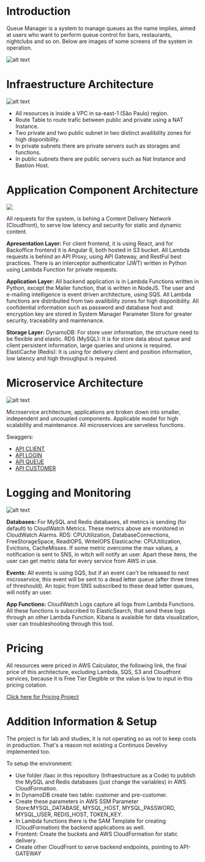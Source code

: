 # **Introduction**

Queue Manager is a system to manage queues as the name implies, aimed at users who want to perform queue control for bars, restaurants, nightclubs and so on. Below are images of some screens of the system in operation.

![alt text](https://github.com/markoshlima/queue-manager/blob/master/docs/UI/UI.png?raw=true)

# **Infraestructure Architecture**

![alt text](https://github.com/markoshlima/queue-manager/blob/master/docs/Architecture%20Infraestructure/Architecture%20Infraestructure.png?raw=true)

  - All resources is inside a VPC in sa-east-1 (São Paulo) region.
  - Route Table to route trafic between public and private using a NAT Instance.
  - Two private and two public subnet in two distinct availibility zones for high disponibility.
  - In private subnets there are private servers such as storages and functions.
  - In public subnets there are public servers such as Nat Instance and Bastion Host.

# **Application Component Architecture**

![](https://github.com/markoshlima/queue-manager/blob/master/docs/Architecture%20Application/Architecture%20Application.png?raw=true)

All requests for the system, is behing a Content Delivery Network (Cloudfront), to serve low latency and security for static and dynamic content.

**Apresentation Layer:** 
For client frontend, it is using React, and for Backoffice frontend it is Angular 6, both hosted in S3 bucket.
All Lambda requests is behind an API Proxy, using API Gateway, and RestFul best practices. There is an interceptor authenticator (JWT)  written in Python using Lambda Function for private requests.

**Application Layer:** 
All backend application is in Lambda Functions written in Python, except the Mailer function, that is written in NodeJS.
The user and e-mailing intelligence is event driven architecture, using SQS.
All Lambda functions are distribuited from two availibility zones for high disponibility.
All confidential information such as password and database host and encryption key are stored in System Manager Parameter Store for greater security, traceability and maintenance.

**Storage Layer:** 
DynamoDB: For store user information, the structure need to be flexible and elastic. 
RDS (MySQL): It is for store data about queue and client persistent information, large queries and unions is required.
ElastiCache (Redis): It is using for delivery client and position information, low latency and high throughput is required.

# **Microservice Architecture**

![alt text](https://github.com/markoshlima/queue-manager/blob/master/docs/Architecture%20Microservice/Architecture%20Microservice.png?raw=true)

Microservice architecture, applications are broken down into smaller, independent and uncoupled components. Applicable model for high scalability and maintenance. All microservices are serveless functions.

Swaggers:
  - [API CLIENT](https://github.com/markoshlima/queue-manager/blob/master/api-swagger/client-v1-swagger.yaml) 
  - [API LOGIN](https://github.com/markoshlima/queue-manager/blob/master/api-swagger/login-v1-swagger.yaml)
  - [API QUEUE](https://github.com/markoshlima/queue-manager/blob/master/api-swagger/queue-v1-swagger.yaml)
  - [API CUSTOMER](https://github.com/markoshlima/queue-manager/blob/master/api-swagger/customer-v1-swagger.yaml)

# **Logging and Monitoring**

![alt text](https://github.com/markoshlima/queue-manager/blob/master/docs/Logging%20and%20Monitoring/Logging%20and%20Monitoring.png?raw=true)

**Databases:** 
For MySQL and Redis databases, all metrics is sending (for default) to CloudWatch Metrics. These metrics above are monitored in CloudWatch Alarms.
RDS: CPUUtilization, DatabaseConnections, FreeStorageSpace, ReadIOPS, WriteIOPS
Elasticache: CPUUtilization, Evictions, CacheMisses.
If some metric overcome the max values, a notification is sent to SNS, in witch will notify an user.
Apart these itens, the user can get metric data for every service from AWS in use.

**Events:** 
All events is using SQS, but if an event can't be released to next microservice, this event will be sent to a dead letter queue (after three times of threshould). An topic from SNS subscribed to these dead letter queues, will notify an user.

**App Functions:** 
CloudWatch Logs capture all logs from Lambda Functions. All these functions is subscribed to ElasticSearch, that send these logs through an other Lambda Function. Kibana is avalaible for data visualization, user can troubleshooting through this tool.

# **Pricing**

All resources were priced in AWS Calculator, the following link, the final price of this architecture, excluding Lambda, SQS, S3 and Cloudfront services, because it is Free Tier Elegible or the value is low to input in this pricing cotation.

[Click here for Pricing Project](https://calculator.aws/#/estimate?id=f70d36f06b2fdf3ca7f7ec01bea62f5dcb0f3e9c)

# Addition Information & Setup

The project is for lab and studies, it is not operating so as not to keep costs in production. That's a reason not existing a Continuos Develivy implemented too.

To setup the environment:
  - Use folder /Iaac in this repository (Infraestructure as a Code) to publish the MySQL and Redis databases (just change the variables) in AWS CloudFormation.
  - In DynamoDB create two table: customer and pre-customer.
  - Create these parameters in AWS SSM Parameter Store:MYSQL_DATABASE, MYSQL_HOST, MYSQL_PASSWORD, MYSQL_USER, REDIS_HOST, TOKEN_KEY.
  - In Lambda functions there is the SAM Template for creating (CloudFormation) the backend applications as well.
  - Frontent: Create the buckets and AWS CloudFormation for static delivery.
  - Create other CloudFront to serve backend endpoints, pointing to API-GATEWAY
